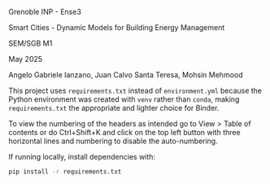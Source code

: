 Grenoble INP - Ense3

Smart Cities - Dynamic Models for Building Energy Management

SEM/SGB M1

May 2025


Angelo Gabriele Ianzano, Juan Calvo Santa Teresa, Mohsin Mehmood


This project uses `requirements.txt` instead of `environment.yml` because the Python environment was created with `venv` rather than `conda`, making `requirements.txt` the appropriate and lighter choice for Binder.


To view the numbering of the headers as intended go to View > Table of contents or do Ctrl+Shift+K and click on the top left button with three horizontal lines and numbering to disable the auto-numbering.


If running locally, install dependencies with:

```bash
pip install -r requirements.txt
